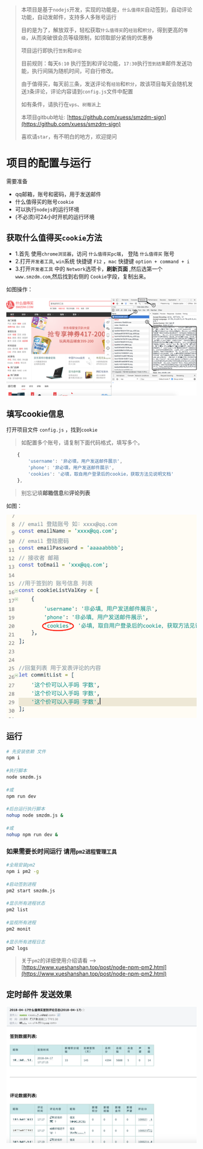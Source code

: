 >本项目是基于`nodejs`开发，实现的功能是，`什么值得买`自动签到，自动评论功能，自动发邮件，支持多人多账号运行
>
>目的是为了，解放双手，轻松获取`什么值得买`的`经验`和`积分`，得到更高的`等级`，从而突破很会员等级限制，如领取部分紧俏的优惠券
>
>项目运行即执行`签到`和`评论`
>
>目前规则：每天`6:10` 执行签到和评论功能，`17:30`执行`签到结果`邮件发送功能，执行间隔为随机时间，可自行修改。
>
>由于值得买，每天前三条，发送评论有`经验`和`积分`，故该项目每天会随机发送`3`条评论，评论内容请到`config.js`文件中配置
>
>
>如有条件，请执行在`vps`、`树莓派`上
>
>本项目gitbub地址: [https://github.com/xuess/smzdm-sign](https://github.com/xuess/smzdm-sign)
>
>喜欢请`star`，有不明白的地方，欢迎提问
>


# 项目的配置与运行

需要准备

* qq邮箱，账号和密码，用于发送邮件
* 什么值得买的账号`cookie`
* 可以执行`nodejs`的运行环境
* (不必须)可24小时开机的运行环境



## 获取什么值得买`cookie`方法

* 1.首先 使用`chrome浏览器`，访问 `什么值得买pc端`， 登陆 `什么值得买` 账号
* 2.打开`开发者工具`, `win`系统 快捷键 `F12` ，`mac` 快捷键 `option + command + i`
* 3.打开`开发者工具` 中的 `Network`选项卡，**刷新页面** ,然后选第一个 `www.smzdm.com`,然后找到右侧的 `Cookie`字段，复制出来。 


如图操作：

![](img/smzdm-cookie.png)


## 填写cookie信息

打开项目文件 `config.js` ，找到`cookie`

> 如配置多个账号，请复制下面代码格式，填写多个。


```javascript
	{
		'username': '非必填，用户发送邮件展示',
		'phone': '非必填，用户发送邮件展示',
		'cookies': '必填，取自用户登录后的cookie，获取方法见说明文档'
	},

```


> 别忘记填**邮箱信息**和**评论列表**


如图：

![](img/config.png)

## 运行 

```bash
# 先安装依赖 文件
npm i

#执行脚本
node smzdm.js

#或
npm run dev

#后台运行执行脚本
nohup node smzdm.js &

#或
nohup npm run dev &

```

### 如果需要长时间运行 请用`pm2进程管理工具`

```bash
#全局安装pm2
npm i pm2 -g 

#启动签到进程
pm2 start smzdm.js

#显示所有进程状态
pm2 list 

#监视所有进程
pm2 monit              

#显示所有进程日志
pm2 logs

```

> 关于`pm2`的详细使用介绍请看  --> [https://www.xueshanshan.top/post/node-npm-pm2.html](https://www.xueshanshan.top/post/node-npm-pm2.html)


## 定时邮件 发送效果

![](img/email.png) 



